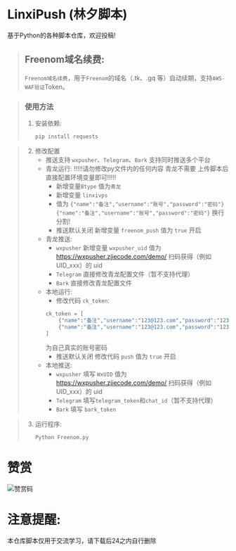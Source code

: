 # LinxiPush (林夕脚本)

基于Python的各种脚本仓库，欢迎投稿!

> ## Freenom域名续费:
> `Freenom域名续费`，用于`Freenom`的域名（.tk、.gq 等）自动续期，支持`AWS-WAF验证`Token。

> ### 使用方法
> 1. 安装依赖:
>    ```bash
>    pip install requests
>    ```

> 2. 修改配置
>    - 推送支持 `wxpusher`、`Telegram`、`Bark` 支持同时推送多个平台
>    - 青龙运行:
>        !!!!!请勿修改py文件内的任何内容 青龙不需要 上传脚本后直接配置环境变量即可!!!!!
>        - 新增变量`Btype` 值为`青龙`
>        - 新增变量 `linxivps`
>        - 值为 `{"name":"备注","username":"账号","password":"密码"}`
>          `{"name":"备注","username":"账号","password":"密码"}` 换行分割!
>        - 推送默认关闭 新增变量 `freenom_push` 值为 `true` 开启
>    - 青龙推送:
>        - `wxpusher` 新增变量 `wxpusher_uid` 值为 https://wxpusher.zjiecode.com/demo/ 扫码获得（例如UID_xxx）的 uid
>        - `Telegram` 直接修改青龙配置文件（暂不支持代理）
>        - `Bark` 直接修改青龙配置文件
>    - 本地运行:
>        - 修改代码 `ck_token`:
>      ```python
>      ck_token = [
>          {"name":"备注","username":"123@123.com","password":"123456"},
>          {"name":"备注","username":"123@123.com","password":"123456"}
>      ]
>      ```
>      为自己真实的账号密码
>        - 推送默认关闭 修改代码 `push` 值为 `true` 开启
>    - 本地推送:
>        - `wxpusher` 填写 `WxUID` 值为 https://wxpusher.zjiecode.com/demo/ 扫码获得（例如UID_xxx）的 uid
>        - `Telegram` 填写`telegram_token`和`chat_id`（暂不支持代理）
>        - `Bark` 填写 `bark_token`


> 3. 运行程序:
>    ```bash
>    Python Freenom.py
>    ```

# 赞赏
![赞赏码](https://github.com/linxi-520/LinxiPush/blob/main/yzsm.png)

# 注意提醒:
本仓库脚本仅用于交流学习，请下载后24之内自行删除
